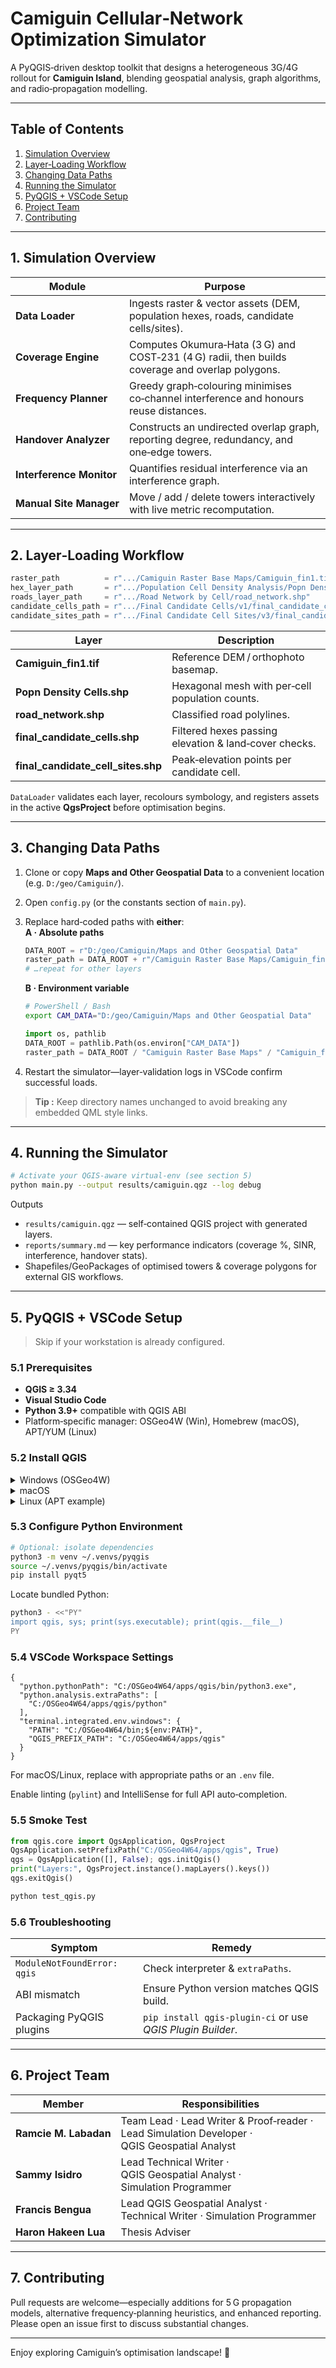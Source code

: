 # Camiguin Cellular‑Network Optimization Simulator

A PyQGIS‑driven desktop toolkit that designs a heterogeneous 3G/4G rollout for **Camiguin Island**, blending geospatial analysis, graph algorithms, and radio‑propagation modelling.

---

## Table of Contents

1. [Simulation Overview](#1-simulation-overview)
2. [Layer‑Loading Workflow](#2-layer‑loading-workflow)
3. [Changing Data Paths](#3-changing-data-paths)
4. [Running the Simulator](#4-running-the-simulator)
5. [PyQGIS + VSCode Setup](#5-pyqgis--vscode-setup)
6. [Project Team](#6-project-team)
7. [Contributing](#7-contributing)

---

## 1. Simulation Overview

| Module                   | Purpose                                                                                          |
| ------------------------ | ------------------------------------------------------------------------------------------------ |
| **Data Loader**          | Ingests raster & vector assets (DEM, population hexes, roads, candidate cells/sites).            |
| **Coverage Engine**      | Computes Okumura‑Hata (3 G) and COST‑231 (4 G) radii, then builds coverage and overlap polygons. |
| **Frequency Planner**    | Greedy graph‑colouring minimises co‑channel interference and honours reuse distances.            |
| **Handover Analyzer**    | Constructs an undirected overlap graph, reporting degree, redundancy, and one‑edge towers.       |
| **Interference Monitor** | Quantifies residual interference via an interference graph.                                      |
| **Manual Site Manager**  | Move / add / delete towers interactively with live metric recomputation.                         |

---

## 2. Layer‑Loading Workflow

```python
raster_path          = r".../Camiguin Raster Base Maps/Camiguin_fin1.tif"
hex_layer_path       = r".../Population Cell Density Analysis/Popn Density Cells.shp"
roads_layer_path     = r".../Road Network by Cell/road_network.shp"
candidate_cells_path = r".../Final Candidate Cells/v1/final_candidate_cells.shp"
candidate_sites_path = r".../Final Candidate Cell Sites/v3/final_candidate_cell_sites.shp"
```

| Layer                                 | Description                                           |
| ------------------------------------- | ----------------------------------------------------- |
| **Camiguin\_fin1.tif**                | Reference DEM / orthophoto basemap.                   |
| **Popn Density Cells.shp**            | Hexagonal mesh with per‑cell population counts.       |
| **road\_network.shp**                 | Classified road polylines.                            |
| **final\_candidate\_cells.shp**       | Filtered hexes passing elevation & land‑cover checks. |
| **final\_candidate\_cell\_sites.shp** | Peak‑elevation points per candidate cell.             |

`DataLoader` validates each layer, recolours symbology, and registers assets in the active **QgsProject** before optimisation begins.

---

## 3. Changing Data Paths

1. Clone or copy **Maps and Other Geospatial Data** to a convenient location (e.g. `D:/geo/Camiguin/`).
2. Open `config.py` (or the constants section of `main.py`).
3. Replace hard‑coded paths with **either**: <br>**A · Absolute paths**

   ```python
   DATA_ROOT = r"D:/geo/Camiguin/Maps and Other Geospatial Data"
   raster_path = DATA_ROOT + r"/Camiguin Raster Base Maps/Camiguin_fin1.tif"
   # …repeat for other layers
   ```

   **B · Environment variable**

   ```bash
   # PowerShell / Bash
   export CAM_DATA="D:/geo/Camiguin/Maps and Other Geospatial Data"
   ```

   ```python
   import os, pathlib
   DATA_ROOT = pathlib.Path(os.environ["CAM_DATA"])
   raster_path = DATA_ROOT / "Camiguin Raster Base Maps" / "Camiguin_fin1.tif"
   ```
4. Restart the simulator—layer‑validation logs in VSCode confirm successful loads.

> **Tip :** Keep directory names unchanged to avoid breaking any embedded QML style links.

---

## 4. Running the Simulator

```bash
# Activate your QGIS‑aware virtual‑env (see section 5)
python main.py --output results/camiguin.qgz --log debug
```

Outputs

* `results/camiguin.qgz` — self‑contained QGIS project with generated layers.
* `reports/summary.md` — key performance indicators (coverage %, SINR, interference, handover stats).
* Shapefiles/GeoPackages of optimised towers & coverage polygons for external GIS workflows.

---

## 5. PyQGIS + VSCode Setup

> Skip if your workstation is already configured.

### 5.1 Prerequisites

* **QGIS ≥ 3.34**
* **Visual Studio Code**
* **Python 3.9+** compatible with QGIS ABI
* Platform‑specific manager: OSGeo4W (Win), Homebrew (macOS), APT/YUM (Linux)

### 5.2 Install QGIS

<details>
<summary>Windows (OSGeo4W)</summary>

```powershell
# 1 Download the 64‑bit OSGeo4W network installer
#   https://download.osgeo.org/osgeo4w/osgeo4w-setup-x86_64.exe
# 2 Choose **Advanced Install**.
# 3 Tick the following packages:
#     • qgis‑ltr *or* qgis‑dev
#     • python3‑qgis
#     • gdal, proj, grass (optional but recommended)
# 4 Finish with default options.

# Add QGIS paths for VSCode & Python
setx OSGEO4W_ROOT "C:\\OSGeo4W64"
setx QGIS_PREFIX_PATH "%OSGEO4W_ROOT%\\apps\\qgis"
setx PATH "%OSGEO4W_ROOT%\\bin;%OSGEO4W_ROOT%\\apps\\qgis\\bin;%PATH%"

# Verify bindings
%OSGEO4W_ROOT%\\apps\\qgis\\bin\\python3 - <<"PY"
import qgis, sys
print("Python exe:", sys.executable)
print("QGIS core at:", qgis.__file__)
PY
```

</details>

<details>
<summary>macOS</summary>

Download the `.dmg`, open, and follow prompts.

</details>

<details>
<summary>Linux (APT example)</summary>

```bash
sudo apt update && sudo apt install qgis python3-qgis
```

</details>

### 5.3 Configure Python Environment

```bash
# Optional: isolate dependencies
python3 -m venv ~/.venvs/pyqgis
source ~/.venvs/pyqgis/bin/activate
pip install pyqt5
```

Locate bundled Python:

```bash
python3 - <<"PY"
import qgis, sys; print(sys.executable); print(qgis.__file__)
PY
```

### 5.4 VSCode Workspace Settings

```jsonc
{
  "python.pythonPath": "C:/OSGeo4W64/apps/qgis/bin/python3.exe",
  "python.analysis.extraPaths": [
    "C:/OSGeo4W64/apps/qgis/python"
  ],
  "terminal.integrated.env.windows": {
    "PATH": "C:/OSGeo4W64/bin;${env:PATH}",
    "QGIS_PREFIX_PATH": "C:/OSGeo4W64/apps/qgis"
  }
}
```

For macOS/Linux, replace with appropriate paths or an `.env` file.

Enable linting (`pylint`) and IntelliSense for full API auto‑completion.

### 5.5 Smoke Test

```python
from qgis.core import QgsApplication, QgsProject
QgsApplication.setPrefixPath("C:/OSGeo4W64/apps/qgis", True)
qgs = QgsApplication([], False); qgs.initQgis()
print("Layers:", QgsProject.instance().mapLayers().keys())
qgs.exitQgis()
```

```bash
python test_qgis.py
```

### 5.6 Troubleshooting

| Symptom                     | Remedy                                                     |
| --------------------------- | ---------------------------------------------------------- |
| `ModuleNotFoundError: qgis` | Check interpreter & `extraPaths`.                          |
| ABI mismatch                | Ensure Python version matches QGIS build.                  |
| Packaging PyQGIS plugins    | `pip install qgis-plugin-ci` or use *QGIS Plugin Builder*. |

---

## 6. Project Team

| Member                | Responsibilities                                                                             |
| --------------------- | -------------------------------------------------------------------------------------------- |
| **Ramcie M. Labadan** | Team Lead · Lead Writer & Proof‑reader · Lead Simulation Developer · QGIS Geospatial Analyst |
| **Sammy Isidro**      | Lead Technical Writer · QGIS Geospatial Analyst · Simulation Programmer                      |
| **Francis Bengua**    | Lead QGIS Geospatial Analyst · Technical Writer · Simulation Programmer                      |
| **Haron Hakeen Lua**  | Thesis Adviser                                                                               |

---

## 7. Contributing

Pull requests are welcome—especially additions for 5 G propagation models, alternative frequency‑planning heuristics, and enhanced reporting. Please open an issue first to discuss substantial changes.

---

Enjoy exploring Camiguin’s optimisation landscape! 🚀
